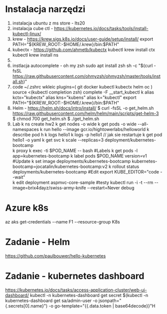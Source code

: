 
# Instalacja narzędzi

1. instalacja ubuntu z ms store - lts20
2. instalacja cube ctl - https://kubernetes.io/docs/tasks/tools/install-kubectl-linux/
3. krew - https://krew.sigs.k8s.io/docs/user-guide/setup/install/
   export PATH="${KREW_ROOT:-$HOME/.krew}/bin:$PATH"
4. kubectx - https://github.com/ahmetb/kubectx
   kubectl krew install ctx 
   kubectl krew install ns
5.
6. instlacja autocomplete - oh my zsh
   sudo apt install zsh 
   sh -c "$(curl -fsSL https://raw.githubusercontent.com/ohmyzsh/ohmyzsh/master/tools/install.sh)"
7. code ~/.zshrc
   wkleic 
   plugins=(
      git
      docker
      kubectl
      kubectx
      helm
      oc
    )
   source <(kubectl completion zsh)
   complete -F __start_kubectl k
   alias kctx="kubectx"
   alias kns="kubens"
   alias k="kubectl"
   export PATH="${KREW_ROOT:-$HOME/.krew}/bin:$PATH"
8. Helm - https://helm.sh/docs/intro/install/
   $ curl -fsSL -o get_helm.sh https://raw.githubusercontent.com/helm/helm/main/scripts/get-helm-3
   $ chmod 700 get_helm.sh
   $ ./get_helm.sh
8. Lab
 k ns create hw2
 k get nodes -o wide 
 k get pods -o wide --all-namespaces
 k run hello --image gcr.io/hightowerlabs/helloworld
 k describe pod h
 k logs hello1 
 k logs -p hello1   // jak sie restartuje
 k get pod hello1 -o yaml
 k get svc
 k scale --replicas=3 deployment/kubernetes-bootcamp  
 k proxy
 k exec -ti $POD_NAME -- bash
 #Labels
 k get pods -l app=kubernetes-bootcamp
 k label pods $POD_NAME version=v1
 #Update
 k set image deployments/kubernetes-bootcamp kubernetes-bootcamp=jocatalin/kubernetes-bootcamp:v2
 k rollout status deployments/kubernetes-bootcamp
#Edit
export KUBE_EDITOR="code --wait"    
k edit deployment aspmvc-core-sample
#testy
kubectl run -i -t --rm --image=brix4dayz/swiss-army-knife --restart=Never debug  
# Azure k8s
az aks get-credentials --name F1 --resource-group K8s
# Zadanie - Helm
https://github.com/paulbouwer/hello-kubernetes
# Zadanie - kubernetes dashboard
https://kubernetes.io/docs/tasks/access-application-cluster/web-ui-dashboard/
kubectl -n kubernetes-dashboard get secret $(kubectl -n kubernetes-dashboard get sa/admin-user -o jsonpath="{.secrets[0].name}") -o go-template="{{.data.token | base64decode}}"H

